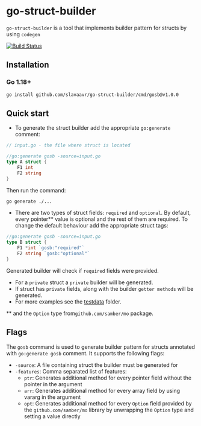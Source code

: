 # go-struct-builder

`go-struct-builder` is a tool that implements builder pattern for structs by using `codegen`

[![Build Status][ci-badge]][ci-runs]

## Installation

### Go 1.18+

```bash
go install github.com/slavaavr/go-struct-builder/cmd/gosb@v1.0.0
```

## Quick start

- To generate the struct builder add the appropriate `go:generate` comment:
```go
// input.go - the file where struct is located

//go:generate gosb -source=input.go
type A struct {
	F1 int
	F2 string
}
```
Then run the command:
```bash
go generate ./...
```
- There are two types of struct fields: `required` and `optional`. By default, every pointer** value is optional and the rest of them are required.
To change the default behaviour add the appropriate struct tags:
```go
//go:generate gosb -source=input.go
type B struct {
	F1 *int `gosb:"required"`
	F2 string `gosb:"optional"`
}
```
Generated builder will check if `required` fields were provided.
- For a `private` struct a `private` builder will be generated. 
- If struct has `private` fields, along with the builder `getter methods` will be generated.
- For more examples see the [testdata](https://github.com/slavaavr/go-struct-builder/tree/master/internal/service/testdata) folder. 

** and the `Option` type from`github.com/samber/mo` package.

## Flags

The `gosb` command is used to generate builder pattern for structs annotated with `go:generate gosb` comment.
It supports the following flags:

- `-source`: A file containing struct the builder must be generated for
- `-features`: Comma separated list of features:
    - `ptr`: Generates additional method for every pointer field without the pointer in the argument
    - `arr`: Generates additional method for every array field by using vararg in the argument
    - `opt`: Generates additional method for every `Option` field provided by the `github.com/samber/mo` library by unwrapping the `Option` type and setting a value directly

[ci-badge]:      https://github.com/slavaavr/go-struct-builder/actions/workflows/main.yaml/badge.svg
[ci-runs]:       https://github.com/slavaavr/go-struct-builder/actions